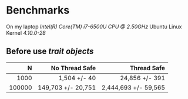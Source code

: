 # Benchmarks

On my laptop *Intel(R) Core(TM) i7-6500U CPU @ 2.50GHz* Ubuntu
Linux Kernel *4.10.0-28*

## Before use *trait objects*

| N     | No Thread  Safe    | Thread Safe          |
|------:|-------------------:|---------------------:|
| 1000  | 1,504 +/- 40       | 24,856 +/- 391       |
| 100000| 149,703 +/- 20,751 | 2,444,693 +/- 59,565 |

